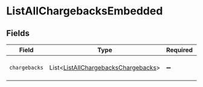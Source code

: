 # ListAllChargebacksEmbedded


## Fields

| Field                                                                                            | Type                                                                                             | Required                                                                                         | Description                                                                                      |
| ------------------------------------------------------------------------------------------------ | ------------------------------------------------------------------------------------------------ | ------------------------------------------------------------------------------------------------ | ------------------------------------------------------------------------------------------------ |
| `chargebacks`                                                                                    | List\<[ListAllChargebacksChargebacks](../../models/operations/ListAllChargebacksChargebacks.md)> | :heavy_minus_sign:                                                                               | A list of chargeback objects.                                                                    |